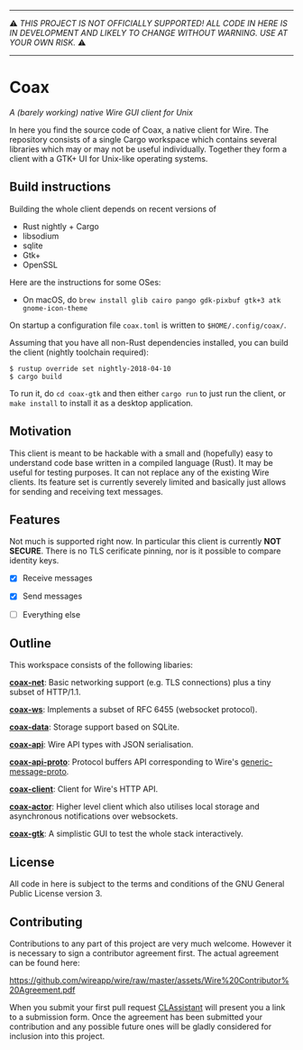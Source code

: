 -----

:warning: *THIS PROJECT IS NOT OFFICIALLY SUPPORTED! ALL CODE IN HERE IS
IN DEVELOPMENT AND LIKELY TO CHANGE WITHOUT WARNING. USE AT YOUR OWN
RISK.* :warning:

-----


# Coax

*A (barely working) native Wire GUI client for Unix*

In here you find the source code of Coax, a native client for Wire. The
repository consists of a single Cargo workspace which contains several
libraries which may or may not be useful individually. Together they
form a client with a GTK+ UI for Unix-like operating systems.


## Build instructions

Building the whole client depends on recent versions of

- Rust nightly + Cargo
- libsodium
- sqlite
- Gtk+
- OpenSSL

Here are the instructions for some OSes:

* On macOS, do `brew install glib cairo pango gdk-pixbuf gtk+3 atk gnome-icon-theme`

On startup a configuration file `coax.toml` is written to
`$HOME/.config/coax/`.

Assuming that you have all non-Rust dependencies installed, you can build
the client (nightly toolchain required):

    $ rustup override set nightly-2018-04-10
    $ cargo build

To run it, do `cd coax-gtk` and then either `cargo run` to just run the
client, or `make install` to install it as a desktop application.


## Motivation

This client is meant to be hackable with a small and (hopefully) easy to
understand code base written in a compiled language (Rust). It may be
useful for testing purposes. It can not replace any of the existing Wire
clients. Its feature set is currently severely limited and basically just
allows for sending and receiving text messages.


## Features

Not much is supported right now. In particular this client is currently
**NOT SECURE**. There is no TLS cerificate pinning, nor is it possible
to compare identity keys.

- [x] Receive messages
- [x] Send messages
- [ ] Everything else


## Outline

This workspace consists of the following libaries:

**[coax-net](https://github.com/wireapp/coax/tree/master/coax-net)**:
Basic networking support (e.g. TLS connections) plus a tiny subset of
HTTP/1.1.

**[coax-ws](https://github.com/wireapp/coax/tree/master/coax-ws)**:
Implements a subset of RFC 6455 (websocket protocol).

**[coax-data](https://github.com/wireapp/coax/tree/master/coax-data)**:
Storage support based on SQLite.

**[coax-api](https://github.com/wireapp/coax/tree/master/coax-api)**:
Wire API types with JSON serialisation.

**[coax-api-proto](https://github.com/wireapp/coax/tree/master/coax-api-proto)**:
Protocol buffers API corresponding to Wire's
[generic-message-proto](https://github.com/wireapp/generic-message-proto).

**[coax-client](https://github.com/wireapp/coax/tree/master/coax-client)**:
Client for Wire's HTTP API.

**[coax-actor](https://github.com/wireapp/coax/tree/master/coax-actor)**:
Higher level client which also utilises local storage and asynchronous
notifications over websockets.

**[coax-gtk](https://github.com/wireapp/coax/tree/master/coax-gtk)**:
A simplistic GUI to test the whole stack interactively.

## License

All code in here is subject to the terms and conditions of the
GNU General Public License version 3.

## Contributing

Contributions to any part of this project are very much welcome. However
it is necessary to sign a contributor agreement first. The actual agreement
can be found here:

  https://github.com/wireapp/wire/raw/master/assets/Wire%20Contributor%20Agreement.pdf

When you submit your first pull request
[CLAssistant](https://github.com/CLAassistant) will present you a link to a
submission form. Once the agreement has been submitted your contribution and
any possible future ones will be gladly considered for inclusion into this
project.
